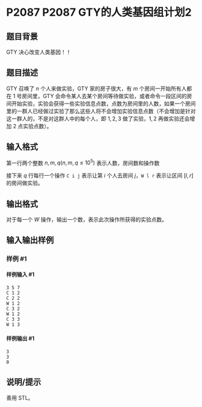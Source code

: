 # P2087 P2087 GTY的人类基因组计划2

## 题目背景

GTY 决心改变人类基因！！

## 题目描述

GTY 召唤了 $n$ 个人来做实验，GTY 家的房子很大，有 $m$ 个房间一开始所有人都在 $1$ 号房间里，GTY 会命令某人去某个房间等待做实验，或者命令一段区间的房间开始实验，实验会获得一些实验信息点数，点数为房间里的人数，如果一个房间里的一群人已经做过实验了那么这些人将不会增加实验信息点数（不会增加是针对这一群人的，不是对这群人中的每个人，即 $1,2,3$ 做了实验，$1,2$ 再做实验还会增加 $2$ 点实验点数）。


## 输入格式

第一行两个整数 $n,m,q (n,m,q \leq 10^5)$ 表示人数，房间数和操作数

接下来 $q$ 行每行一个操作 `C i j` 表示让第 $i$ 个人去房间 $j$，`W l r` 表示让区间 $[l,r]$ 的房间做实验。


## 输出格式

对于每一个 $W$ 操作，输出一个数，表示此次操作所获得的实验点数。


## 输入输出样例

### 样例 #1

#### 样例输入 #1

```
3 5 7
C 1 2
C 2 2
W 1 2
C 3 2
W 1 2
C 3 3
W 1 3
```

#### 样例输出 #1

```
3
3
0
```

## 说明/提示

善用 STL。

